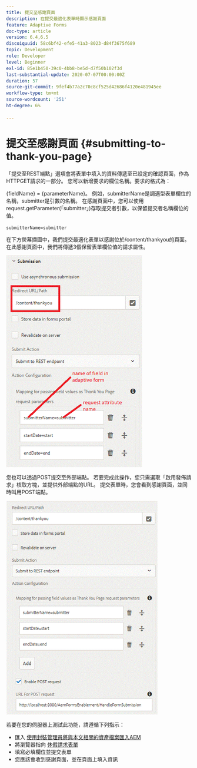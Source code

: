 ```yaml
---
title: 提交至感謝頁面
description: 在提交最適化表單時顯示感謝頁面
feature: Adaptive Forms
doc-type: article
version: 6.4,6.5
discoiquuid: 58c6bf42-efe5-41a3-8023-d84f3675f689
topic: Development
role: Developer
level: Beginner
exl-id: 85e1b450-39c0-4bb8-be5d-d7f50b102f3d
last-substantial-update: 2020-07-07T00:00:00Z
duration: 57
source-git-commit: 9fef4b77a2c70c8cf525d42686f4120e481945ee
workflow-type: tm+mt
source-wordcount: '251'
ht-degree: 6%

---
```


# 提交至感謝頁面 {#submitting-to-thank-you-page}

「提交至REST端點」選項會將表單中填入的資料傳遞至已設定的確認頁面，作為HTTPGET請求的一部分。 您可以新增要求的欄位名稱。要求的格式為：

\{fieldName\} = \{parameterName\}。 例如，submitterName是調適型表單欄位的名稱，submitter是引數的名稱。 在感謝頁面中，您可以使用request.getParameter(「submitter」)存取提交者引數，以保留提交者名稱欄位的值。

`submitterName=submitter`

在下方熒幕擷圖中，我們提交最適化表單以感謝位於/content/thankyou的頁面。 在此感謝頁面中，我們將傳遞3個保留表單欄位值的請求屬性。

![感謝頁面](assets/thankyoupage.gif)

您也可以透過POST提交至外部端點。 若要完成此操作，您只需選取「啟用發佈請求」核取方塊，並提供外部端點的URL。 提交表單時，您會看到感謝頁面，並同時叫用POST端點。

![擷取設定](assets/capture.gif)

若要在您的伺服器上測試此功能，請遵循下列指示：

* 匯入 [使用封裝管理員將與本文相關的資產檔案匯入AEM](assets/submittingtorestendpoint.zip)
* 將瀏覽器指向 [休假請求表單](http://localhost:4502/content/dam/formsanddocuments/helpx/timeoffrequestform/jcr:content?wcmmode=disabled)
* 填寫必填欄位並提交表單
* 您應該會收到感謝頁面，並在頁面上填入資訊
